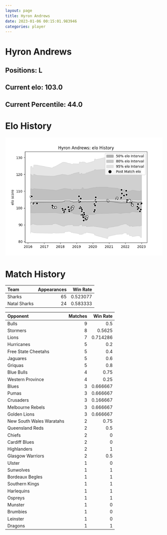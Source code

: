 ```yaml
---  
layout: page  
title: Hyron Andrews  
date: 2023-01-06 00:15:01.983946  
categories: player  
---
```

# Hyron Andrews

## Positions: L

## Current elo: 103.0

## Current Percentile: 44.0

# Elo History


![elo history](history_HyronAndrews.png)
# Match History


| Team         |   Appearances |   Win Rate |
|:-------------|--------------:|-----------:|
| Sharks       |            65 |   0.523077 |
| Natal Sharks |            24 |   0.583333 |

| Opponent                 |   Matches |   Win Rate |
|:-------------------------|----------:|-----------:|
| Bulls                    |         9 |   0.5      |
| Stormers                 |         8 |   0.5625   |
| Lions                    |         7 |   0.714286 |
| Hurricanes               |         5 |   0.2      |
| Free State Cheetahs      |         5 |   0.4      |
| Jaguares                 |         5 |   0.6      |
| Griquas                  |         5 |   0.8      |
| Blue Bulls               |         4 |   0.75     |
| Western Province         |         4 |   0.25     |
| Blues                    |         3 |   0.666667 |
| Pumas                    |         3 |   0.666667 |
| Crusaders                |         3 |   0.166667 |
| Melbourne Rebels         |         3 |   0.666667 |
| Golden Lions             |         3 |   0.666667 |
| New South Wales Waratahs |         2 |   0.75     |
| Queensland Reds          |         2 |   0.5      |
| Chiefs                   |         2 |   0        |
| Cardiff Blues            |         2 |   0        |
| Highlanders              |         2 |   1        |
| Glasgow Warriors         |         2 |   0.5      |
| Ulster                   |         1 |   0        |
| Sunwolves                |         1 |   1        |
| Bordeaux Begles          |         1 |   1        |
| Southern Kings           |         1 |   1        |
| Harlequins               |         1 |   1        |
| Ospreys                  |         1 |   1        |
| Munster                  |         1 |   0        |
| Brumbies                 |         1 |   0        |
| Leinster                 |         1 |   0        |
| Dragons                  |         1 |   1        |